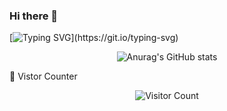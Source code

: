 ### Hi there 👋

<!--
**HavenTong/HavenTong** is a ✨ _special_ ✨ repository because its `README.md` (this file) appears on your GitHub profile.

Here are some ideas to get you started:

- 🔭 I’m currently working on ...
- 🌱 I’m currently learning ...
- 👯 I’m looking to collaborate on ...
- 🤔 I’m looking for help with ...
- 💬 Ask me about ...
- 📫 How to reach me: ...
- 😄 Pronouns: ...
- ⚡ Fun fact: ...
-->

[![Typing SVG](https://readme-typing-svg.herokuapp.com?font=Brush+Script+MT&size=40&center=true&multiline=true&width=1000&height=60&lines=The+essential+thing+in+life+is+not+conquering+but+fighting+well+.)](https://git.io/typing-svg)

<div align="center"><img src="https://github-readme-stats.vercel.app/api?username=HavenTong&show_icons=true&theme=tokyonight&hide_border" alt="Anurag's GitHub stats" /></div>



🤔 Vistor Counter

<div align="center"><img src="https://profile-counter.glitch.me/HavenTong/count.svg" alt="Visitor Count" style="zoom:100%;" /></div>